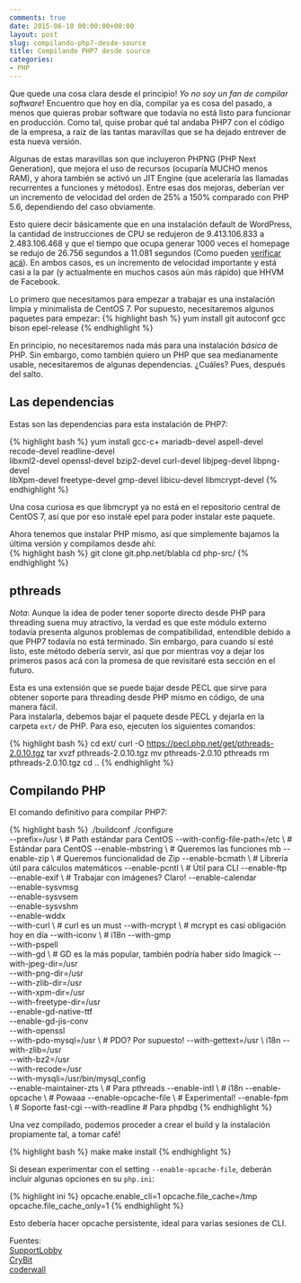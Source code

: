 ```yaml
---
comments: true
date: 2015-06-10 00:00:00+00:00
layout: post
slug: compilando-php7-desde-source
title: Compilando PHP7 desde source
categories:
- PHP
---
```


Que quede una cosa clara desde el principio! *Yo no soy un fan de compilar software*! Encuentro que hoy en día, compilar ya es cosa del pasado, a menos que quieras probar software que todavía no está listo para funcionar en producción. Como tal, quise probar qué tal andaba PHP7 con el código de la empresa, a raíz de las tantas maravillas que se ha dejado entrever de esta nueva versión.

Algunas de estas maravillas son que incluyeron PHPNG (PHP Next Generation), que mejora el uso de recursos (ocuparía MUCHO menos RAM), y ahora también se activó un JIT Engine (que aceleraría las llamadas recurrentes a funciones y métodos). Entre esas dos mejoras, deberían ver un incremento de velocidad del orden de 25% a 150% comparado con PHP 5.6, dependiendo del caso obviamente.

Esto quiere decir básicamente que en una instalación default de WordPress, la cantidad de instrucciones de CPU se redujeron de 9.413.106.833 a 2.483.106.468 y que el tiempo que ocupa generar 1000 veces el homepage se redujo de 26.756 segundos a 11.081 segundos (Como pueden [verificar acá](https://docs.google.com/spreadsheets/d/1qW0avj2eRvPVxj_5V4BBNrOP1ULK7AaXTFsxcffFxT8/edit?pli=1#gid=1334306309)). En ambos casos, es un incremento de velocidad importante y está casi a la par (y actualmente en muchos casos aún más rápido) que HHVM de Facebook.

Lo primero que necesitamos para empezar a trabajar es una instalación limpia y minimalista de CentOS 7. Por supuesto, necesitaremos algunos paquetes para empezar:
{% highlight bash %}
yum install git autoconf gcc bison epel-release
{% endhighlight %}

En principio, no necesitaremos nada más para una instalación *básica* de PHP. Sin embargo, como también quiero un PHP que sea medianamente usable, necesitaremos de algunas dependencias. ¿Cuáles? Pues, después del salto.

<!-- more -->

## Las dependencias

Estas son las dependencias para esta instalación de PHP7:

{% highlight bash %}
yum install gcc-c+ mariadb-devel aspell-devel recode-devel readline-devel \
 libxml2-devel openssl-devel bzip2-devel curl-devel libjpeg-devel libpng-devel \
 libXpm-devel freetype-devel gmp-devel libicu-devel libmcrypt-devel
{% endhighlight %}

Una cosa curiosa es que libmcrypt ya no está en el repositorio central de CentOS 7, así que por eso instalé epel para poder instalar este paquete.

Ahora tenemos que instalar PHP mismo, así que simplemente bajamos la última versión y compilamos desde ahí:  
{% highlight bash %}
git clone git.php.net/blabla
cd php-src/
{% endhighlight %}

## pthreads

*Nota*: Aunque la idea de poder tener soporte directo desde PHP para threading suena muy atractivo, la verdad es que este módulo externo todavía presenta
algunos problemas de compatibilidad, entendible debido a que PHP7 todavía no está terminado. Sin embargo, para cuando sí esté listo, este método
debería servir, así que por mientras voy a dejar los primeros pasos acá con la promesa de que revisitaré esta sección en el futuro.

Esta es una extensión que se puede bajar desde PECL que sirve para obtener soporte para threading desde PHP mismo en código, de una manera fácil.  
Para instalarla, debemos bajar el paquete desde PECL y dejarla en la carpeta <code>ext/</code> de PHP. Para eso, ejecuten los siguientes comandos:

{% highlight bash %}
cd ext/
curl -O https://pecl.php.net/get/pthreads-2.0.10.tgz
tar xvzf pthreads-2.0.10.tgz
mv pthreads-2.0.10 pthreads
rm pthreads-2.0.10.tgz
cd ..
{% endhighlight %}

## Compilando PHP

El comando definitivo para compilar PHP7:

{% highlight bash %}
./buildconf
./configure \
 --prefix=/usr \ # Path estándar para CentOS
 --with-config-file-path=/etc \ # Estándar para CentOS
 --enable-mbstring \ # Queremos las funciones mb
 --enable-zip \ # Queremos funcionalidad de Zip
 --enable-bcmath \ # Librería útil para cálculos matemáticos
 --enable-pcntl \ # Útil para CLI
 --enable-ftp \
 --enable-exif \ # Trabajar con imágenes? Claro!
 --enable-calendar \
 --enable-sysvmsg \
 --enable-sysvsem \
 --enable-sysvshm \
 --enable-wddx \
 --with-curl \ # curl es un must
 --with-mcrypt \ # mcrypt es casi obligación hoy en día
 --with-iconv \ # i18n
 --with-gmp \
 --with-pspell \
 --with-gd \ # GD es la más popular, también podría haber sido Imagick
 --with-jpeg-dir=/usr \
 --with-png-dir=/usr \
 --with-zlib-dir=/usr \
 --with-xpm-dir=/usr \
 --with-freetype-dir=/usr \
 --enable-gd-native-ttf \
 --enable-gd-jis-conv \
 --with-openssl \
 --with-pdo-mysql=/usr \ # PDO? Por supuesto!
 --with-gettext=/usr \ i18n
 --with-zlib=/usr \
 --with-bz2=/usr \
 --with-recode=/usr \
 --with-mysqli=/usr/bin/mysql\_config \
 --enable-maintainer-zts \ # Para pthreads
 --enable-intl \ # i18n
 --enable-opcache \ # Powaaa
 --enable-opcache-file \ # Experimental!
 --enable-fpm \ # Soporte fast-cgi
 --with-readline # Para phpdbg
{% endhighlight %}

Una vez compilado, podemos proceder a crear el build y la instalación propiamente tal, a tomar café!

{% highlight bash %}
make
make install
{% endhighlight %}

Si desean experimentar con el setting <code>--enable-opcache-file</code>, deberán incluir algunas opciones en su <code>php.ini</code>: 

{% highlight ini %}
opcache.enable_cli=1
opcache.file_cache=/tmp
opcache.file_cache_only=1
{% endhighlight %}

Esto debería hacer opcache persistente, ideal para varias sesiones de CLI.

Fuentes:  
[SupportLobby](http://supportlobby.com/library-errors-when-compile-php-5-on-centos/)  
[CryBit](http://crybit.com/20-common-php-compilation-errors-and-fix-unix/)  
[coderwall](https://coderwall.com/p/ggmpfa/php-configuration-error-and-solutions-in-rpm)

